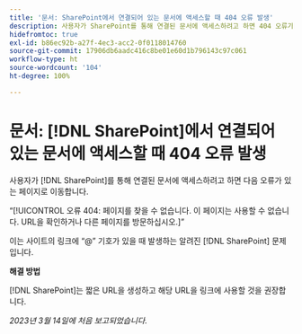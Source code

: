 ```yaml
---
title: '문서: SharePoint에서 연결되어 있는 문서에 액세스할 때 404 오류 발생'
description: 사용자가 SharePoint를 통해 연결된 문서에 액세스하려고 하면 404 오류가 있는 페이지로 이동합니다.
hidefromtoc: true
exl-id: b86ec92b-a27f-4ec3-acc2-0f0118014760
source-git-commit: 17906db6aadc416c8be01e60d1b796143c97c061
workflow-type: ht
source-wordcount: '104'
ht-degree: 100%

---
```


# 문서: [!DNL SharePoint]에서 연결되어 있는 문서에 액세스할 때 404 오류 발생

<!--This issue is on the WF and WFP TOCs. By request.-->

사용자가 [!DNL SharePoint]를 통해 연결된 문서에 액세스하려고 하면 다음 오류가 있는 페이지로 이동합니다.

“[!UICONTROL 오류 404: 페이지를 찾을 수 없습니다. 이 페이지는 사용할 수 없습니다. URL을 확인하거나 다른 페이지를 방문하십시오.]”

이는 사이트의 링크에 “@” 기호가 있을 때 발생하는 알려진 [!DNL SharePoint] 문제입니다.

**해결 방법**

[!DNL SharePoint]는 짧은 URL을 생성하고 해당 URL을 링크에 사용할 것을 권장합니다.

_2023년 3월 14일에 처음 보고되었습니다._
